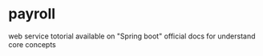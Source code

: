 # payroll
web service totorial available on "Spring boot" official docs for understand core concepts
